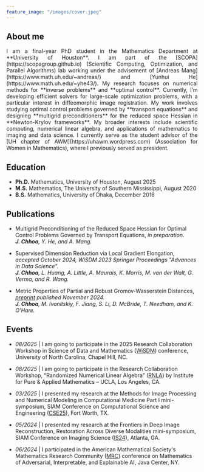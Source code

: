 ```yaml
---
feature_image: "/images/cover.jpeg"
---
```


<!-- No Title -->

## About me

<div style="text-align: justify;">
I am a final-year PhD student in the Mathematics Department at **University of Houston**. I am part of the [SCOPA](https://scopagroup.github.io) (Scientific Computing, Optimization, and Parallel Algorithms) lab working under the advisement of [Andreas Mang](https://www.math.uh.edu/~andreas/) and [Yunhui He](https://www.math.uh.edu/~yhe43/). My research focuses on numerical methods for **inverse problems** and **optimal control**. Currently, I’m developing efficient solvers for large-scale optimization problems, with a particular interest in diffeomorphic image registration. My work involves studying optimal control problems governed by **transport equations** and designing **multigrid preconditioners** for the reduced space Hessian in **Newton-Krylov frameworks**. My broader interests include scientific computing, numerical linear algebra, and applications of mathematics to imaging and data science. I currently serve as the student advisor of the [UH chapter of AWM](https://uhawm.wordpress.com) (Association for Women in Mathematics), where I previously served as president. 
</div>

## Education

- **Ph.D.** Mathematics, University of Houston, August 2025
- **M.S.** Mathematics, The University of Southern Mississippi, August 2020
- **B.S.** Mathematics, University of Dhaka, December 2016

## Publications

- Multigrid Preconditioning of the Reduced Space Hessian for Optimal Control Problems Governed by Transport Equations, *in preparation.*<br>*__J. Chhoa__, Y. He, and A. Mang.*  
  

- Supervised Dimension Reduction via Local Gradient Elongation, *accepted October 2024, WiSDM 2023 Springer Proceedings "Advances in Data Science".*<br>*__J. Chhoa__, L. Huang, A. Little, A. Maurais, K. Morris, M. van der Walt, G. Verma, and R. Wang.*  
  

- Metric Properties of Partial and Robust Gromov-Wasserstein Distances, *[preprint](https://arxiv.org/abs/2411.02198) published November 2024.*<br>*__J. Chhoa__, M. Ivanitskiy, F. Jiang, S. Li, D. McBride, T. Needham, and K. O'Hare.*  

## Events

- _08/2025_ \| I am going to participate in the 2025 Research Collaboration Workshop in Science of Data and Mathematics ([WiSDM](https://datascience.unc.edu/wisdm-2025/)) conference, University of North Carolina, Chapel Hill, NC.

- _08/2025_ \| I am going to participate in the Research Collaboration Workshop, “Randomized Numerical Linear Algebra” ([RNLA](https://www.ipam.ucla.edu/programs/special-events-and-conferences/research-collaboration-workshop-randomized-numerical-linear-algebra-rnla/?tab=overview)) by Institute for Pure & Applied Mathematics – UCLA, Los Angeles, CA.

- _03/2025_ \| I presented my research at the Methods for Image Processing and Numerical Modeling in Computational Medicine Part I mini-symposium, SIAM Conference on Computational Science and Engineering ([CSE25](https://www.siam.org/conferences-events/past-event-archive/cse25)), Fort Worth, TX.

- _05/2024_ \| I presented my research at the Frontiers in Deep Image Reconstruction, Restoration Across Diverse Modalities mini-symposium, SIAM Conference on Imaging Science ([IS24](https://www.siam.org/conferences/cm/conference/is24)), Atlanta, GA.

- _06/2024_ \| I participated in the American Mathematical Society's Mathematics Research Community ([MRC](https://www.ams.org/programs/research-communities/2024MRC-AI)) conference on Mathematics of Adversarial, Interpretable, and Explainable AI, Java Center, NY.

